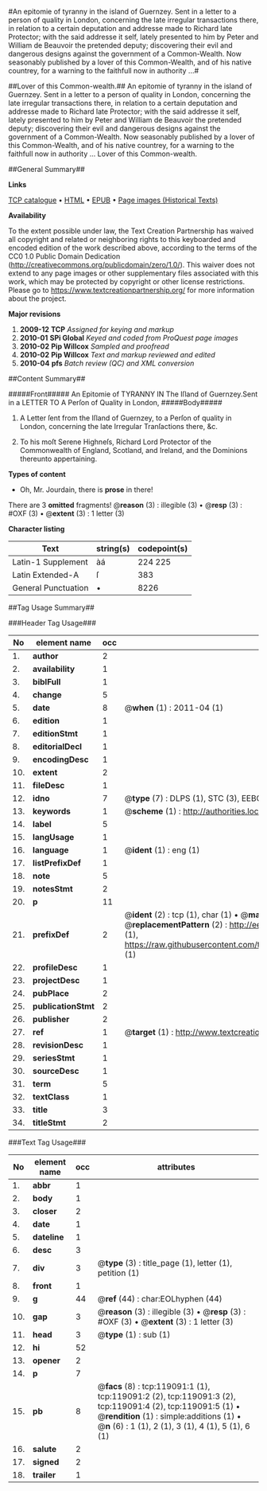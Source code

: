 #An epitomie of tyranny in the island of Guernzey. Sent in a letter to a person of quality in London, concerning the late irregular transactions there, in relation to a certain deputation and addresse made to Richard late Protector; with the said addresse it self, lately presented to him by Peter and William de Beauvoir the pretended deputy; discovering their evil and dangerous designs against the government of a Common-Wealth. Now seasonably published by a lover of this Common-Wealth, and of his native countrey, for a warning to the faithfull now in authority ...#

##Lover of this Common-wealth.##
An epitomie of tyranny in the island of Guernzey. Sent in a letter to a person of quality in London, concerning the late irregular transactions there, in relation to a certain deputation and addresse made to Richard late Protector; with the said addresse it self, lately presented to him by Peter and William de Beauvoir the pretended deputy; discovering their evil and dangerous designs against the government of a Common-Wealth. Now seasonably published by a lover of this Common-Wealth, and of his native countrey, for a warning to the faithfull now in authority ...
Lover of this Common-wealth.

##General Summary##

**Links**

[TCP catalogue](http://www.ota.ox.ac.uk/tcp/)  • 
[HTML](http://tei.it.ox.ac.uk/tcp/Texts-HTML/free/A84/A84050.html)  • 
[EPUB](http://tei.it.ox.ac.uk/tcp/Texts-EPUB/free/A84/A84050.epub) • 
[Page images (Historical Texts)](https://historicaltexts.jisc.ac.uk/eebo-99866805e)

**Availability**

To the extent possible under law, the Text Creation Partnership has waived all copyright and related or neighboring rights to this keyboarded and encoded edition of the work described above, according to the terms of the CC0 1.0 Public Domain Dedication (http://creativecommons.org/publicdomain/zero/1.0/). This waiver does not extend to any page images or other supplementary files associated with this work, which may be protected by copyright or other license restrictions. Please go to https://www.textcreationpartnership.org/ for more information about the project.

**Major revisions**

1. __2009-12__ __TCP__ *Assigned for keying and markup*
1. __2010-01__ __SPi Global__ *Keyed and coded from ProQuest page images*
1. __2010-02__ __Pip Willcox__ *Sampled and proofread*
1. __2010-02__ __Pip Willcox__ *Text and markup reviewed and edited*
1. __2010-04__ __pfs__ *Batch review (QC) and XML conversion*

##Content Summary##

#####Front#####
An Epitomie of TYRANNY IN The Iſland of Guernzey.Sent in a LETTER TO A Perſon of Quality in London, 
#####Body#####

1. A Letter ſent from the Iſland of Guernzey, to a Perſon of quality in London, concerning the late Irregular Tranſactions there, &c.

1. To his moſt Serene Highneſs, Richard Lord Protector of the Commonwealth of England, Scotland, and Ireland, and the Dominions thereunto appertaining.

**Types of content**

  * Oh, Mr. Jourdain, there is **prose** in there!

There are 3 **omitted** fragments! 
 @__reason__ (3) : illegible (3)  •  @__resp__ (3) : #OXF (3)  •  @__extent__ (3) : 1 letter (3)

**Character listing**


|Text|string(s)|codepoint(s)|
|---|---|---|
|Latin-1 Supplement|àá|224 225|
|Latin Extended-A|ſ|383|
|General Punctuation|•|8226|

##Tag Usage Summary##

###Header Tag Usage###

|No|element name|occ|attributes|
|---|---|---|---|
|1.|__author__|2||
|2.|__availability__|1||
|3.|__biblFull__|1||
|4.|__change__|5||
|5.|__date__|8| @__when__ (1) : 2011-04 (1)|
|6.|__edition__|1||
|7.|__editionStmt__|1||
|8.|__editorialDecl__|1||
|9.|__encodingDesc__|1||
|10.|__extent__|2||
|11.|__fileDesc__|1||
|12.|__idno__|7| @__type__ (7) : DLPS (1), STC (3), EEBO-CITATION (1), PROQUEST (1), VID (1)|
|13.|__keywords__|1| @__scheme__ (1) : http://authorities.loc.gov/ (1)|
|14.|__label__|5||
|15.|__langUsage__|1||
|16.|__language__|1| @__ident__ (1) : eng (1)|
|17.|__listPrefixDef__|1||
|18.|__note__|5||
|19.|__notesStmt__|2||
|20.|__p__|11||
|21.|__prefixDef__|2| @__ident__ (2) : tcp (1), char (1)  •  @__matchPattern__ (2) : ([0-9\-]+):([0-9IVX]+) (1), (.+) (1)  •  @__replacementPattern__ (2) : http://eebo.chadwyck.com/downloadtiff?vid=$1&page=$2 (1), https://raw.githubusercontent.com/textcreationpartnership/Texts/master/tcpchars.xml#$1 (1)|
|22.|__profileDesc__|1||
|23.|__projectDesc__|1||
|24.|__pubPlace__|2||
|25.|__publicationStmt__|2||
|26.|__publisher__|2||
|27.|__ref__|1| @__target__ (1) : http://www.textcreationpartnership.org/docs/. (1)|
|28.|__revisionDesc__|1||
|29.|__seriesStmt__|1||
|30.|__sourceDesc__|1||
|31.|__term__|5||
|32.|__textClass__|1||
|33.|__title__|3||
|34.|__titleStmt__|2||


###Text Tag Usage###

|No|element name|occ|attributes|
|---|---|---|---|
|1.|__abbr__|1||
|2.|__body__|1||
|3.|__closer__|2||
|4.|__date__|1||
|5.|__dateline__|1||
|6.|__desc__|3||
|7.|__div__|3| @__type__ (3) : title_page (1), letter (1), petition (1)|
|8.|__front__|1||
|9.|__g__|44| @__ref__ (44) : char:EOLhyphen (44)|
|10.|__gap__|3| @__reason__ (3) : illegible (3)  •  @__resp__ (3) : #OXF (3)  •  @__extent__ (3) : 1 letter (3)|
|11.|__head__|3| @__type__ (1) : sub (1)|
|12.|__hi__|52||
|13.|__opener__|2||
|14.|__p__|7||
|15.|__pb__|8| @__facs__ (8) : tcp:119091:1 (1), tcp:119091:2 (2), tcp:119091:3 (2), tcp:119091:4 (2), tcp:119091:5 (1)  •  @__rendition__ (1) : simple:additions (1)  •  @__n__ (6) : 1 (1), 2 (1), 3 (1), 4 (1), 5 (1), 6 (1)|
|16.|__salute__|2||
|17.|__signed__|2||
|18.|__trailer__|1||
